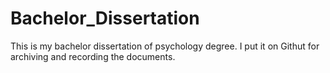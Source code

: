 # Bachelor_Dissertation
This is my bachelor dissertation of psychology degree. I put it on Githut for archiving and recording the documents.
